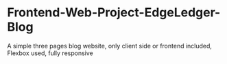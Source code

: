 # Frontend-Web-Project-EdgeLedger-Blog
A simple three pages blog website, only client side or frontend included, Flexbox used, fully responsive
